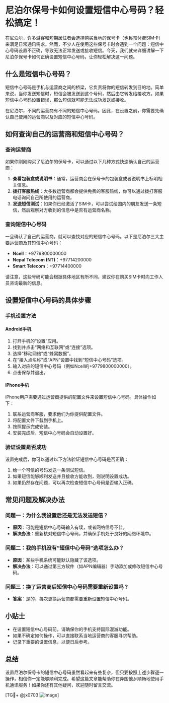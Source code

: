 # 尼泊尔保号卡如何设置短信中心号码？轻松搞定！

在尼泊尔，许多游客和短期居住者会选择购买当地的保号卡（也称预付费SIM卡）来满足日常通讯需求。然而，不少人在使用这些保号卡时会遇到一个问题：短信中心号码设置不正确，导致无法正常发送或接收短信。今天，我们就来详细讲解一下尼泊尔保号卡如何正确设置短信中心号码，让你轻松解决这一问题。

## 什么是短信中心号码？

短信中心号码是手机与运营商之间的桥梁，它负责将你的短信转发到目的地。简单来说，当你发送短信时，短信会被发送到这个号码，然后由它转发给接收方。如果短信中心号码设置错误，那么短信就可能无法成功发送或接收。

在尼泊尔，不同的运营商有不同的短信中心号码。因此，在设置之前，你需要先确认自己使用的运营商以及对应的短信中心号码。

## 如何查询自己的运营商和短信中心号码？

### 查询运营商

如果你刚刚购买了尼泊尔的保号卡，可以通过以下几种方式快速确认自己的运营商：

1. **查看包装盒或说明书**：通常，运营商会在保号卡的包装盒或者说明书上标明相关信息。
2. **拨打客服热线**：大多数运营商都会提供免费的客服热线，你可以通过拨打客服电话询问自己所使用的运营商。
3. **发送短信测试**：如果你已经激活了SIM卡，可以尝试给国内的朋友发送一条短信，然后观察对方收到的信息中是否有运营商名称。

### 查询短信中心号码

一旦确认了自己的运营商，就可以查找对应的短信中心号码。以下是尼泊尔三大主要运营商及其短信中心号码：

- **Ncell**：+9779800000000
- **Nepal Telecom (NT)**：+97714200000
- **Smart Telecom**：+97714400000

请注意，这些号码可能会根据具体地区有所不同，建议你在购买SIM卡时向工作人员咨询最新的信息。

## 设置短信中心号码的具体步骤

### 手机设置方法

#### Android手机

1. 打开手机的“设置”应用。
2. 找到并点击“网络和互联网”或“连接”选项。
3. 选择“移动网络”或“蜂窝数据”。
4. 在“接入点名称”或“APN”设置中找到“短信中心号码”选项。
5. 输入对应的短信中心号码（例如Ncell的+9779800000000）。
6. 点击保存并退出。

#### iPhone手机

iPhone用户需要通过运营商提供的配置文件来设置短信中心号码。具体操作如下：

1. 联系运营商客服，要求他们为你提供配置文件。
2. 将配置文件下载到手机上。
3. 按照提示完成安装。
4. 安装完成后，短信中心号码会自动设置好。

### 验证设置是否成功

设置完成后，你可以通过以下方法验证短信中心号码是否正确：

1. 给一个可信的号码发送一条测试短信。
2. 如果短信能够顺利发送并且接收方能收到，则说明设置成功。
3. 如果仍然存在问题，可以再次检查短信中心号码是否输入正确。

## 常见问题及解决办法

### 问题一：为什么我设置后还是无法发送短信？

- **原因**：可能是短信中心号码输入有误，或者网络信号不佳。
- **解决办法**：重新核对短信中心号码，并确保手机处于良好的网络环境中。

### 问题二：我的手机没有“短信中心号码”选项怎么办？

- **原因**：某些手机系统可能默认隐藏了该选项。
- **解决办法**：可以通过第三方软件（如APN编辑器）手动添加或修改短信中心号码。

### 问题三：换了运营商后短信中心号码需要重新设置吗？

- **答案**：是的，每次更换运营商都需要重新设置短信中心号码。

## 小贴士

- 在设置短信中心号码前，请确保你的手机支持国际漫游功能。
- 如果不确定如何操作，可以直接联系当地运营商的客服寻求帮助。
- 记录下重要的设置信息，以便日后参考。

## 总结

设置尼泊尔保号卡的短信中心号码虽然看起来有些复杂，但只要按照上述步骤逐一操作，相信你一定能够顺利完成。希望这篇文章能帮助你在异国他乡顺畅地使用手机通讯服务！如果你还有其他疑问，欢迎随时留言交流。

[TG💪+ @jx0703 ![Image](https://github.com/user-attachments/assets/dbca1d08-cadb-493c-b0ec-ad6f7a83f270)]